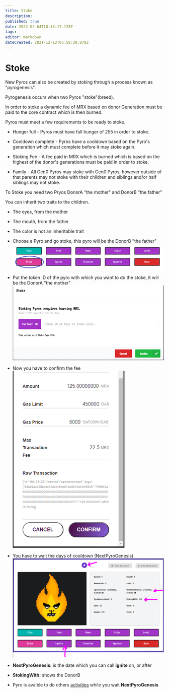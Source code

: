 ```yaml
---
title: Stoke
description: 
published: true
date: 2022-02-04T18:13:17.178Z
tags: 
editor: markdown
dateCreated: 2021-12-12T05:58:29.079Z
---
```


# Stoke
New Pyros can also be created by stoking through a process known as "pyrogenesis".

Pyrogenesis occurs when two Pyros "stoke"(breed).

In order to stoke a dynamic fee of MRX based on donor Generation must be paid to the core contract which is then burned.

Pyros must meet a few requirements to be ready to stoke.

- Hunger full - Pyros must have full hunger of 255 in order to stoke.

- Cooldown complete - Pyros have a cooldown based on the Pyro's generation which must complete before it may stoke again.

- Stoking Fee - A fee paid in MRX which is burned which is based on the highest of the donor's generations must be paid in order to stoke.

- Family - All Gen0 Pyros may stoke with Gen0 Pyros, however outside of that parents may not stoke with their children and siblings and/or half siblings may not stoke.

To Stoke you need two Pryos DonorA "the mother" and DonorB "the father"

You can inherit two traits to the children.
- The eyes, from the mother
- The mouth, from the father
- The color is not an inheritable trait

- Choose a Pyro and go stoke, this pyro will be the DonorB "the father"
![stoke.png](/stoke.png)

- Put the token ID  of the pyro with which you want to do the stoke, it will be the DonorA "the mother"
![stoke_partner.png](/stoke_partner.png)

- Now you have to confirm the fee
![stoke_fee_confirmation.png](/stoke_fee_confirmation.png)

- You have to wait the days of cooldown (NextPyroGenesis) 
![stoke_cooldown.png](/stoke_cooldown.png)
- **NextPyroGenesis:**  is the date which you can call **ignite** on, or after
- **StokingWith:** shows the DonorB
- Pyro is avaible to do others [activities](/pyro/activities) while you wait **NextPyroGenesis**
